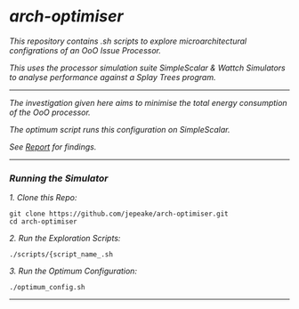 # _arch-optimiser_

_This repository contains .sh scripts to explore microarchitectural configrations of an OoO Issue Processor._

_This uses the processor simulation suite SimpleScalar & Wattch Simulators to analyse performance against a Splay Trees program._

---

_The investigation given here aims to minimise the total energy consumption of the OoO processor._

_The optimum script runs this configuration on SimpleScalar._

_See [Report](Arch-Exploration-Report.pdf) for findings._

---

### _Running the Simulator_

_1. Clone this Repo:_

```
git clone https://github.com/jepeake/arch-optimiser.git
cd arch-optimiser
```

_2. Run the Exploration Scripts:_
```
./scripts/{script_name_.sh
```

_3. Run the Optimum Configuration:_
```
./optimum_config.sh
```
---
